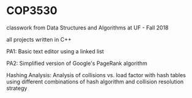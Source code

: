 # COP3530
classwork from Data Structures and Algorithms at UF - Fall 2018

all projects written in C++

PA1: Basic text editor using a linked list

PA2: Simplified version of Google's PageRank algorithm

Hashing Analysis: Analysis of collisions vs. load factor with hash tables using different combinations of hash algorithm and collision resolution strategy
